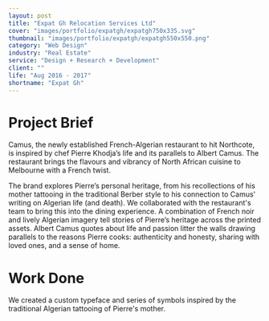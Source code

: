 ```yaml
---
layout: post
title: "Expat Gh Relocation Services Ltd"
cover: "images/portfolio/expatgh/expatgh750x335.svg"
thumbnail: "images/portfolio/expatgh/expatgh550x550.png"
category: "Web Design"
industry: "Real Estate"
service: "Design + Research + Development"
client: ""
life: "Aug 2016 - 2017"
shortname: "Expat Gh"
---
```



Project Brief
=============
Camus, the newly established French-Algerian restaurant to hit Northcote, is inspired by chef Pierre Khodja’s life and its parallels to Albert Camus. The restaurant brings the flavours and vibrancy of North African cuisine to Melbourne with a French twist.

The brand explores Pierre’s personal heritage, from his recollections of his mother tattooing in the traditional Berber style to his connection to Camus' writing on Algerian life (and death). We collaborated with the restaurant's team to bring this into the dining experience. A combination of French noir and lively Algerian imagery tell stories of Pierre’s heritage across the printed assets. Albert Camus quotes about life and passion litter the walls drawing parallels to the reasons Pierre cooks: authenticity and honesty, sharing with loved ones, and a sense of home.


Work Done
=========
We created a custom typeface and series of symbols inspired by the traditional Algerian tattooing of Pierre's mother.

